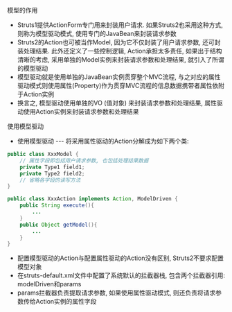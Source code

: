 
模型的作用
* Struts1提供ActionForm专门用来封装用户请求. 如果Struts2也采用这种方式, 则称为模型驱动模式, 使用专门的JavaBean来封装请求参数
* Struts2的Action也可被当作Model, 因为它不仅封装了用户请求参数, 还可封装处理结果. 此外还定义了一些控制逻辑, Action承担太多责任, 如果出于结构清晰的考虑, 采用单独的Model实例来封装请求参数和处理结果, 就引入了所谓的模型驱动
* 模型驱动就是使用单独的JavaBean实例贯穿整个MVC流程, 与之对应的属性驱动模式则使用属性(Property)作为贯穿MVC流程的信息数据携带者属性依附于Action实例
* 换言之, 模型驱动使用单独的VO (值对象) 来封装请求参数和处理结果, 属性驱动使用Action实例来封装请求参数和处理结果

使用模型驱动
* 使用模型驱动 --- 将采用属性驱动的Action分解成为如下两个类:
```java
public class XxxModel {
    // 属性字段即包括用户请求参数, 也包括处理结果数据
    private Type1 field1;
    private Type2 field2;
    // 省略各字段的读写方法
}

public class XxxAction implements Action, ModelDriven {
    public String execute(){
        ...
    }
    public Object getModel(){
        ...
    }
}
```
* 配置模型驱动的Action与配置属性驱动的Action没有区别, Struts2不要求配置模型对象
* 在struts-default.xml文件中配置了系统默认的拦截器栈, 包含两个拦截器引用: modelDriven和params
* params拦截器负责提取请求参数, 如果使用属性驱动模式, 则还负责将请求参数传给Action实例的属性字段
